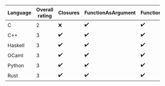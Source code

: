 | Language | Overall rating | Closures | FunctionAsArgument | FunctionAsReturn |
|---|---|---|---|---|
| C | 2 | :x: | :heavy_check_mark: | :heavy_check_mark: |
| C++ | 3 | :heavy_check_mark: | :heavy_check_mark: | :heavy_check_mark: |
| Haskell | 3 | :heavy_check_mark: | :heavy_check_mark: | :heavy_check_mark: |
| OCaml | 3 | :heavy_check_mark: | :heavy_check_mark: | :heavy_check_mark: |
| Python | 3 | :heavy_check_mark: | :heavy_check_mark: | :heavy_check_mark: |
| Rust | 3 | :heavy_check_mark: | :heavy_check_mark: | :heavy_check_mark: |

